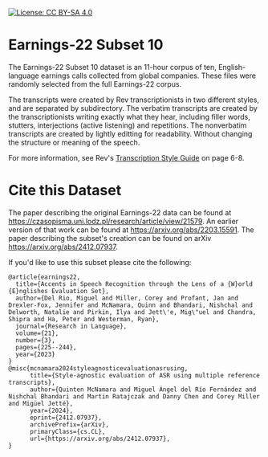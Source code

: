 [![License: CC BY-SA 4.0](https://img.shields.io/badge/License-CC%20BY--SA%204.0-lightgrey.svg)](LICENSE.md)

# Earnings-22 Subset 10

The Earnings-22 Subset 10 dataset is an 11-hour corpus of ten, English-language earnings calls collected from global companies. These files were randomly selected from the full Earnings-22 corpus.

The transcripts were created by Rev transcriptionists in two different styles, and are separated by subdirectory. The verbatim transcripts are created by the transcriptionists writing exactly what they hear, including filler words, stutters, interjections (active listening) and repetitions. The nonverbatim transcripts are created by lightly editting for readability. Without changing the structure or meaning of the speech.

For more information, see Rev's [Transcription Style Guide](https://cf-public.rev.com/styleguide/transcription/Transcription+Style+Guide+v5.pdf) on page 6-8.

# Cite this Dataset
The paper describing the original Earnings-22 data can be found at https://czasopisma.uni.lodz.pl/research/article/view/21579. An earlier version of that work can be found at https://arxiv.org/abs/2203.15591.
The paper describing the subset's creation can be found on arXiv https://arxiv.org/abs/2412.07937.

If you'd like to use this subset please cite the following:
```
@article{earnings22,
  title={Accents in Speech Recognition through the Lens of a {W}orld {E}nglishes Evaluation Set},
  author={Del Rio, Miguel and Miller, Corey and Profant, Jan and Drexler-Fox, Jennifer and McNamara, Quinn and Bhandari, Nishchal and Delworth, Natalie and Pirkin, Ilya and Jett\'e, Mig\"uel and Chandra, Shipra and Ha, Peter and Westerman, Ryan},
  journal={Research in Language},
  volume={21},
  number={3},
  pages={225--244},
  year={2023}
}
@misc{mcnamara2024styleagnosticevaluationasrusing,
      title={Style-agnostic evaluation of ASR using multiple reference transcripts}, 
      author={Quinten McNamara and Miguel Ángel del Río Fernández and Nishchal Bhandari and Martin Ratajczak and Danny Chen and Corey Miller and Migüel Jetté},
      year={2024},
      eprint={2412.07937},
      archivePrefix={arXiv},
      primaryClass={cs.CL},
      url={https://arxiv.org/abs/2412.07937}, 
}
```

